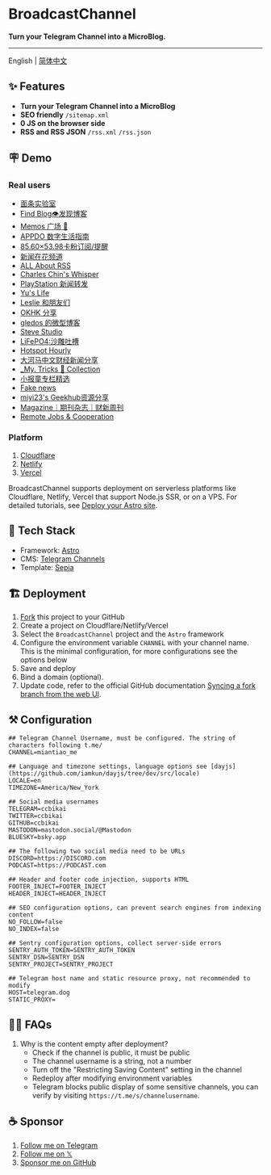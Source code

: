 # BroadcastChannel

**Turn your Telegram Channel into a MicroBlog.**

---


English | [简体中文](./README.zh-cn.md)

## ✨ Features

- **Turn your Telegram Channel into a MicroBlog**
- **SEO friendly** `/sitemap.xml`
- **0 JS on the browser side**
- **RSS and RSS JSON** `/rss.xml` `/rss.json`

## 🪧 Demo

### Real users

- [面条实验室](https://memo.miantiao.me/)
- [Find Blog👁发现博客](https://broadcastchannel.pages.dev/)
- [Memos 广场 🎪](https://now.memobbs.app/)
- [APPDO 数字生活指南](https://mini.appdo.xyz/)
- [85.60×53.98卡粉订阅/提醒](https://tg.docofcard.com/)
- [新闻在花频道](https://tg.istore.app/)
- [ALL About RSS](https://blog.rss.tips/)
- [Charles Chin's Whisper](https://memo.eallion.com/)
- [PlayStation 新闻转发](https://playstationnews.pages.dev)
- [Yu's Life](https://daily.pseudoyu.com/)
- [Leslie 和朋友们](https://tg.imlg.co/)
- [OKHK 分享](https://tg.okhk.net/)
- [gledos 的微型博客](https://microblogging.gledos.science)
- [Steve Studio](https://tgc.surgeee.me/)
- [LiFePO4:沙雕吐槽](https://lifepo4.top)
- [Hotspot Hourly](https://hourly.top/)
- [大河马中文财经新闻分享](https://a.xiaomi318.com/)
- [\_My. Tricks 🎩 Collection](https://channel.mykeyvans.com)
- [小报童专栏精选](https://xiaobaotong.genaiprism.site/)
- [Fake news](https://fake-news.csgo.ovh/)
- [miyi23's Geekhub资源分享](https://gh.miyi23.top/)
- [Magazine｜期刊杂志｜财新周刊](https://themagazine.top)
- [Remote Jobs & Cooperation](https://share-remote-jobs.vercel.app/)

### Platform

1. [Cloudflare](https://broadcast-channel.pages.dev/)
2. [Netlify](https://broadcast-channel.netlify.app/)
3. [Vercel](https://broadcast-channel.vercel.app/)

BroadcastChannel supports deployment on serverless platforms like Cloudflare, Netlify, Vercel that support Node.js SSR, or on a VPS.
For detailed tutorials, see [Deploy your Astro site](https://docs.astro.build/en/guides/deploy/).

## 🧱 Tech Stack

- Framework: [Astro](https://astro.build/)
- CMS: [Telegram Channels](https://telegram.org/tour/channels)
- Template: [Sepia](https://github.com/Planetable/SiteTemplateSepia)

## 🏗️ Deployment

1. [Fork](https://github.com/ccbikai/BroadcastChannel/fork) this project to your GitHub
2. Create a project on Cloudflare/Netlify/Vercel
3. Select the `BroadcastChannel` project and the `Astro` framework
4. Configure the environment variable `CHANNEL` with your channel name. This is the minimal configuration, for more configurations see the options below
5. Save and deploy
6. Bind a domain (optional).
7. Update code, refer to the official GitHub documentation [Syncing a fork branch from the web UI](https://docs.github.com/pull-requests/collaborating-with-pull-requests/working-with-forks/syncing-a-fork#syncing-a-fork-branch-from-the-web-ui).

## ⚒️ Configuration

```env
## Telegram Channel Username, must be configured. The string of characters following t.me/
CHANNEL=miantiao_me

## Language and timezone settings, language options see [dayjs](https://github.com/iamkun/dayjs/tree/dev/src/locale)
LOCALE=en
TIMEZONE=America/New_York

## Social media usernames
TELEGRAM=ccbikai
TWITTER=ccbikai
GITHUB=ccbikai
MASTODON=mastodon.social/@Mastodon
BLUESKY=bsky.app

## The following two social media need to be URLs
DISCORD=https://DISCORD.com
PODCAST=https://PODCAST.com

## Header and footer code injection, supports HTML
FOOTER_INJECT=FOOTER_INJECT
HEADER_INJECT=HEADER_INJECT

## SEO configuration options, can prevent search engines from indexing content
NO_FOLLOW=false
NO_INDEX=false

## Sentry configuration options, collect server-side errors
SENTRY_AUTH_TOKEN=SENTRY_AUTH_TOKEN
SENTRY_DSN=SENTRY_DSN
SENTRY_PROJECT=SENTRY_PROJECT

## Telegram host name and static resource proxy, not recommended to modify
HOST=telegram.dog
STATIC_PROXY=
```

## 🙋🏻 FAQs

1. Why is the content empty after deployment?
   - Check if the channel is public, it must be public
   - The channel username is a string, not a number
   - Turn off the "Restricting Saving Content" setting in the channel
   - Redeploy after modifying environment variables
   - Telegram blocks public display of some sensitive channels, you can verify by visiting `https://t.me/s/channelusername`.

## ☕ Sponsor

1. [Follow me on Telegram](https://t.me/miantiao_me)
2. [Follow me on 𝕏](https://x.com/0xKaiBi)
3. [Sponsor me on GitHub](https://github.com/sponsors/ccbikai)
